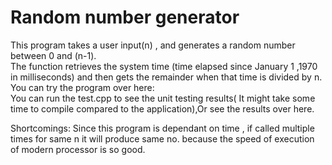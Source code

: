 # Random number generator
  This program takes a user input(n) , and generates a random number between 0 and (n-1).  
  The function retrieves the system time (time elapsed since January 1 ,1970 in milliseconds) and then gets the remainder when that time is divided by n.
  You can try the program over here:<br/>
  You can run the test.cpp to see the unit testing results( It might take some time to compile compared to the application),Or see the results over here.
  
  Shortcomings:
Since this program is dependant on time , if called multiple times for same n it will produce same no. because the speed of execution of modern processor is so good.

